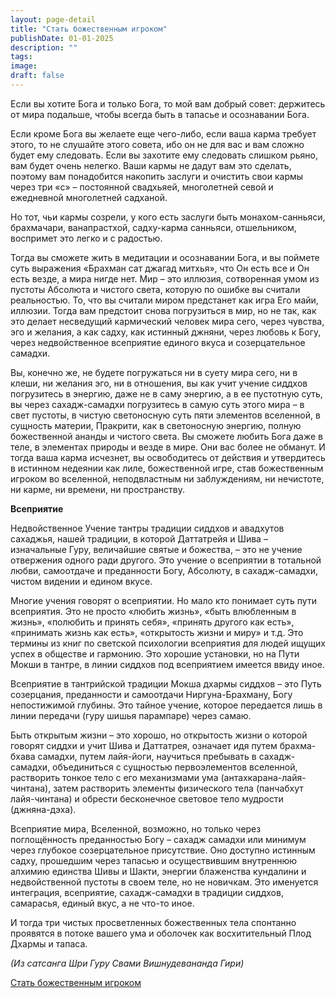 ```yaml
---
layout: page-detail
title: "Стать божественным игроком"
publishDate: 01-01-2025
description: ""
tags:
image:
draft: false
---
```


Если вы хотите Бога и только Бога, то мой вам добрый совет: держитесь от мира подальше, чтобы всегда быть в тапасье и осознавании Бога.

Если кроме Бога вы желаете еще чего-либо, если ваша карма требует этого, то не слушайте этого совета, ибо он не для вас и вам сложно будет ему следовать. Если вы захотите ему следовать слишком рьяно, вам будет очень нелегко. Ваши кармы не дадут вам это сделать, поэтому вам понадобится накопить заслуги и очистить свои кармы через три «с» – постоянной свадхьяей, многолетней севой и ежедневной многолетней садханой.

Но тот, чьи кармы созрели, у кого есть заслуги быть монахом-санньяси, брахмачари, ванапрастхой, садху-карма санньяси, отшельником, воспримет это легко и с радостью.

Тогда вы сможете жить в медитации и осознавании Бога, и вы поймете суть выражения «Брахман сат джагад митхья», что Он есть все и Он есть везде, а мира нигде нет. Мир – это иллюзия, сотворенная умом из пустоты Абсолюта и чистого света, которую по ошибке вы считали реальностью. То, что вы считали миром предстанет как игра Его майи, иллюзии. Тогда вам предстоит снова погрузиться в мир, но не так, как это делает несведущий кармический человек мира сего, через чувства, эго и желания, а как садху, как истинный джняни, через любовь к Богу, через недвойственное всеприятие единого вкуса и созерцательное самадхи.

Вы, конечно же, не будете погружаться ни в суету мира сего, ни в клеши, ни желания эго, ни в отношения, вы как учит учение сиддхов погрузитесь в энергию, даже не в саму энергию, а в ее пустотную суть, вы через сахадж-самадхи погрузитесь в самую суть этого мира – в свет пустоты, в чистую светоносную суть пяти элементов вселенной, в сущность материи, Пракрити, как в светоносную энергию, полную божественной ананды и чистого света. Вы сможете любить Бога даже в теле, в элементах природы и везде в мире. Они вас более не обманут. И тогда ваша карма исчезнет, вы освободитесь от действия и утвердитесь в истинном недеянии как лиле, божественной игре, став божественным игроком во вселенной, неподвластным ни заблуждениям, ни нечистоте, ни карме, ни времени, ни пространству.

**Всеприятие**

Недвойственное Учение тантры традиции сиддхов и авадхутов сахаджья, нашей традиции, в которой Даттатрейя и Шива – изначальные Гуру, величайшие святые и божества, – это не учение отвержения одного ради другого. Это учение о всеприятии в тотальной любви, самоотдаче и преданности Богу, Абсолюту, в сахадж-самадхи, чистом видении и едином вкусе.

Многие учения говорят о всеприятии. Но мало кто понимает суть пути всеприятия. Это не просто «любить жизнь», «быть влюбленным в жизнь», «полюбить и принять себя», «принять другого как есть», «принимать жизнь как есть», «открытость жизни и миру» и т.д. Это термины из книг по светской психологии всеприятия для людей ищущих успех в обществе и гармонию. Это хорошие установки, но на Пути Мокши в тантре, в линии сиддхов под всеприятием имеется ввиду иное.

Всеприятие в тантрийской традиции Мокша дхармы сиддхов – это Путь созерцания, преданности и самоотдачи Ниргуна-Брахману, Богу непостижимой глубины. Это тайное учение, которое передается лишь в линии передачи (гуру шишья парампаре) через самаю.

Быть открытым жизни – это хорошо, но открытость жизни о которой говорят сиддхи и учит Шива и Даттатрея, означает идя путем брахма-бхава самадхи, путем лайя-йоги, научиться пребывать в сахадж-самадхи, объединиться с сущностью первоэлементов вселенной, растворить тонкое тело с его механизмами ума (антахкарана-лайя-чинтана), затем растворить элементы физического тела (панчабхут лайя-чинтана) и обрести бесконечное световое тело мудрости (джняна-дэха).

Всеприятие мира, Вселенной, возможно, но только через поглощённость преданностью Богу – сахадж самадхи или минимум через глубокое созерцательное присутствие. Оно доступно истинным садху, прошедшим через тапасью и осуществившим внутреннюю алхимию единства Шивы и Шакти, энергии блаженства кундалини и недвойственной пустоты в своем теле, но не новичкам. Это именуется интеграция, всеприятие, сахадж-самадхи в традиции сиддхов, самарасья, единый вкус, а не что-то иное.

И тогда три чистых просветленных божественных тела спонтанно проявятся в потоке вашего ума и оболочек как восхитительный Плод Дхармы и тапаса.

_(Из сатсанга Шри Гуру Свами Вишнудевананда Гири)_

[Стать божественным игроком](/binaries/file/news/f%5F3188.docx)
